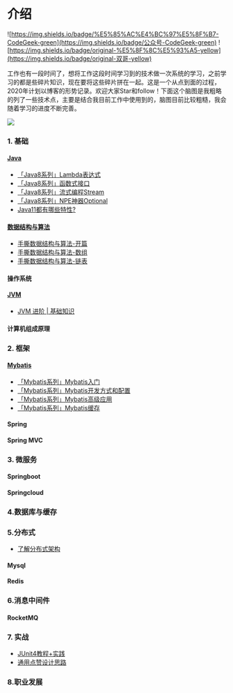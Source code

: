 # 介绍

![https://img.shields.io/badge/%E5%85%AC%E4%BC%97%E5%8F%B7-CodeGeek-green](https://img.shields.io/badge/公众号-CodeGeek-green) ![https://img.shields.io/badge/original-%E5%8F%8C%E5%93%A5-yellow](https://img.shields.io/badge/original-双哥-yellow)

工作也有一段时间了，想将工作这段时间学习到的技术做一次系统的学习，之前学习的都是些碎片知识，现在要将这些碎片拼在一起。这是一个从点到面的过程，2020年计划以博客的形势记录。欢迎大家Star和follow！下面这个脑图是我粗略的列了一些技术点，主要是结合我目前工作中使用到的，脑图目前比较粗糙，我会随着学习的进度不断完善。

![](https://user-gold-cdn.xitu.io/2019/12/30/16f564c363340ffc?w=2767&h=5973&f=png&s=1213728)

### 1. 基础

#### [Java]()

- [「Java8系列」Lambda表达式](./notes/java/【Java8系列】Lambda表达式.md)
- [「Java8系列」函数式接口](./notes/java/【Java8系列】函数式接口.md)
- [「Java8系列」流式编程Stream](./notes/java/【Java8系列】流式编程Stream.md)
- [「Java8系列」NPE神器Optional](./notes/java/【Java8系列】NPE神器Optional.md)
- [Java11都有哪些特性?](./notes/java/Java11都有哪些特性.md)

#### [数据结构与算法]()

- [手撕数据结构与算法-开篇](./notes/data-structures-and-algorithms/【手撕数据结构与算法】-开篇.md)
- [手撕数据结构与算法-数组](./notes/data-structures-and-algorithms/【手撕数据结构与算法】-数组.md)
- [手撕数据结构与算法-链表](./notes/data-structures-and-algorithms/【手撕数据结构与算法】-链表.md)

#### 操作系统

#### [JVM]()

- [JVM 进阶 | 基础知识](./notes/jvm/JVM%20进阶%20%7C%20基础知识.md)

#### 计算机组成原理

### 2. 框架

#### [Mybatis]()

- [「Mybatis系列」Mybatis入门](notes/mybatis/Mybatis入门.md)
- [「Mybatis系列」Mybatis开发方式和配置](notes/mybatis/Mybatis开发方式和配置.md)
- [「Mybatis系列」Mybatis高级应用](notes/mybatis/Mybatis高级应用.md)
- [「Mybatis系列」Mybatis缓存](notes/mybatis/Mybatis缓存.md)

#### Spring

#### Spring MVC

### 3. 微服务

#### Springboot

#### Springcloud

### 4.数据库与缓存

### 5.分布式

- [了解分布式架构](./notes/distributed/了解分布式架构.md)

#### Mysql

#### Redis

### 6.消息中间件

#### RocketMQ

### 7. 实战

- [JUnit4教程+实践](./notes/java/JUnit4教程+实践.md)
- [通用点赞设计思路](./notes/practice/通用点赞设计思路.md)


### 8.职业发展